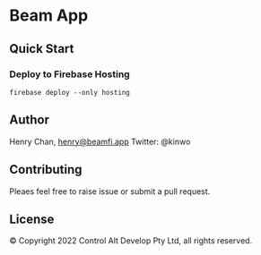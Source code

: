 # Beam App

## Quick Start

### Deploy to Firebase Hosting

```
firebase deploy --only hosting
```

## Author

Henry Chan, henry@beamfi.app
Twitter: @kinwo

## Contributing

Pleaes feel free to raise issue or submit a pull request.

## License

© Copyright 2022 Control Alt Develop Pty Ltd, all rights reserved.
